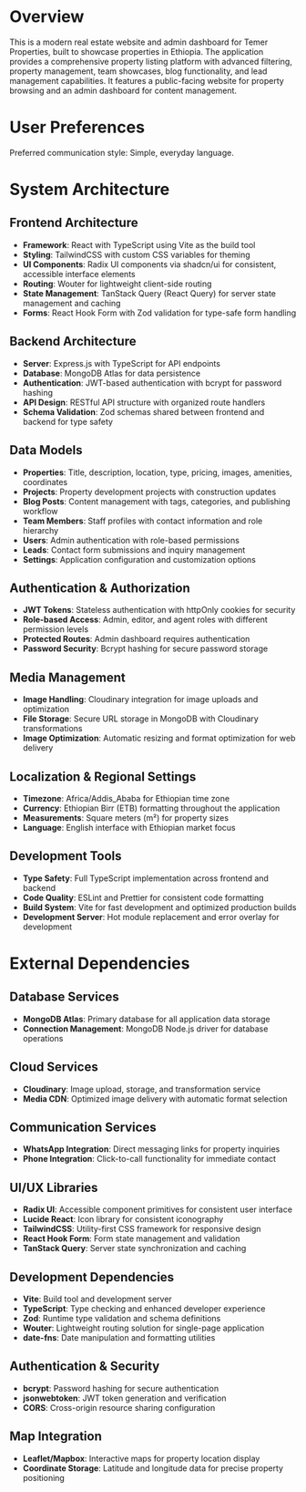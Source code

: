 # Overview

This is a modern real estate website and admin dashboard for Temer Properties, built to showcase properties in Ethiopia. The application provides a comprehensive property listing platform with advanced filtering, property management, team showcases, blog functionality, and lead management capabilities. It features a public-facing website for property browsing and an admin dashboard for content management.

# User Preferences

Preferred communication style: Simple, everyday language.

# System Architecture

## Frontend Architecture
- **Framework**: React with TypeScript using Vite as the build tool
- **Styling**: TailwindCSS with custom CSS variables for theming
- **UI Components**: Radix UI components via shadcn/ui for consistent, accessible interface elements
- **Routing**: Wouter for lightweight client-side routing
- **State Management**: TanStack Query (React Query) for server state management and caching
- **Forms**: React Hook Form with Zod validation for type-safe form handling

## Backend Architecture
- **Server**: Express.js with TypeScript for API endpoints
- **Database**: MongoDB Atlas for data persistence
- **Authentication**: JWT-based authentication with bcrypt for password hashing
- **API Design**: RESTful API structure with organized route handlers
- **Schema Validation**: Zod schemas shared between frontend and backend for type safety

## Data Models
- **Properties**: Title, description, location, type, pricing, images, amenities, coordinates
- **Projects**: Property development projects with construction updates
- **Blog Posts**: Content management with tags, categories, and publishing workflow
- **Team Members**: Staff profiles with contact information and role hierarchy
- **Users**: Admin authentication with role-based permissions
- **Leads**: Contact form submissions and inquiry management
- **Settings**: Application configuration and customization options

## Authentication & Authorization
- **JWT Tokens**: Stateless authentication with httpOnly cookies for security
- **Role-based Access**: Admin, editor, and agent roles with different permission levels
- **Protected Routes**: Admin dashboard requires authentication
- **Password Security**: Bcrypt hashing for secure password storage

## Media Management
- **Image Handling**: Cloudinary integration for image uploads and optimization
- **File Storage**: Secure URL storage in MongoDB with Cloudinary transformations
- **Image Optimization**: Automatic resizing and format optimization for web delivery

## Localization & Regional Settings
- **Timezone**: Africa/Addis_Ababa for Ethiopian time zone
- **Currency**: Ethiopian Birr (ETB) formatting throughout the application
- **Measurements**: Square meters (m²) for property sizes
- **Language**: English interface with Ethiopian market focus

## Development Tools
- **Type Safety**: Full TypeScript implementation across frontend and backend
- **Code Quality**: ESLint and Prettier for consistent code formatting
- **Build System**: Vite for fast development and optimized production builds
- **Development Server**: Hot module replacement and error overlay for development

# External Dependencies

## Database Services
- **MongoDB Atlas**: Primary database for all application data storage
- **Connection Management**: MongoDB Node.js driver for database operations

## Cloud Services
- **Cloudinary**: Image upload, storage, and transformation service
- **Media CDN**: Optimized image delivery with automatic format selection

## Communication Services
- **WhatsApp Integration**: Direct messaging links for property inquiries
- **Phone Integration**: Click-to-call functionality for immediate contact

## UI/UX Libraries
- **Radix UI**: Accessible component primitives for consistent user interface
- **Lucide React**: Icon library for consistent iconography
- **TailwindCSS**: Utility-first CSS framework for responsive design
- **React Hook Form**: Form state management and validation
- **TanStack Query**: Server state synchronization and caching

## Development Dependencies
- **Vite**: Build tool and development server
- **TypeScript**: Type checking and enhanced developer experience
- **Zod**: Runtime type validation and schema definitions
- **Wouter**: Lightweight routing solution for single-page application
- **date-fns**: Date manipulation and formatting utilities

## Authentication & Security
- **bcrypt**: Password hashing for secure authentication
- **jsonwebtoken**: JWT token generation and verification
- **CORS**: Cross-origin resource sharing configuration

## Map Integration
- **Leaflet/Mapbox**: Interactive maps for property location display
- **Coordinate Storage**: Latitude and longitude data for precise property positioning